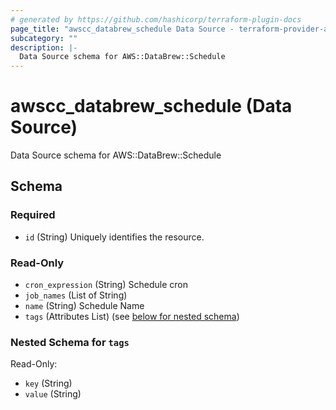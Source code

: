 ```yaml
---
# generated by https://github.com/hashicorp/terraform-plugin-docs
page_title: "awscc_databrew_schedule Data Source - terraform-provider-awscc"
subcategory: ""
description: |-
  Data Source schema for AWS::DataBrew::Schedule
---
```


# awscc_databrew_schedule (Data Source)

Data Source schema for AWS::DataBrew::Schedule



<!-- schema generated by tfplugindocs -->
## Schema

### Required

- `id` (String) Uniquely identifies the resource.

### Read-Only

- `cron_expression` (String) Schedule cron
- `job_names` (List of String)
- `name` (String) Schedule Name
- `tags` (Attributes List) (see [below for nested schema](#nestedatt--tags))

<a id="nestedatt--tags"></a>
### Nested Schema for `tags`

Read-Only:

- `key` (String)
- `value` (String)
